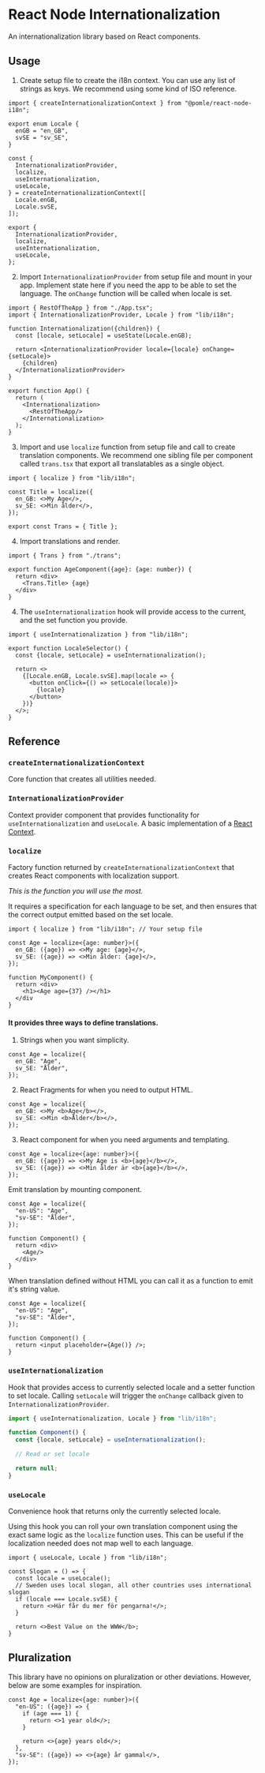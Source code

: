 # React Node Internationalization

An internationalization library based on React components.

## Usage

1. Create setup file to create the i18n context. You can use any list of strings as keys. We recommend using some kind of ISO reference.

```tsx
import { createInternationalizationContext } from "@pomle/react-node-i18n";

export enum Locale {
  enGB = "en_GB",
  svSE = "sv_SE",
}

const {
  InternationalizationProvider,
  localize,
  useInternationalization,
  useLocale,
} = createInternationalizationContext([
  Locale.enGB,
  Locale.svSE,
]);

export {
  InternationalizationProvider,
  localize,
  useInternationalization,
  useLocale,
};
```
   
2. Import `InternationalizationProvider` from setup file and mount in your app. Implement state here if you need the app to be able to set the language. The `onChange` function will be called when locale is set.

```tsx
import { RestOfTheApp } from "./App.tsx";
import { InternationalizationProvider, Locale } from "lib/i18n";

function Internationalization({children}) {
  const [locale, setLocale] = useState(Locale.enGB);

  return <InternationalizationProvider locale={locale} onChange={setLocale}>
    {children}
  </InternationalizationProvider>
}

export function App() {
  return (
    <Internationalization>
      <RestOfTheApp/>
    </Internationalization>
  );
}
```

3. Import and use `localize` function from setup file and call to create translation components. We recommend one sibling file per component called `trans.tsx` that export all translatables as a single object.

```tsx
import { localize } from "lib/i18n";

const Title = localize({
  en_GB: <>My Age</>,
  sv_SE: <>Min ålder</>,
});

export const Trans = { Title };
```

4. Import translations and render.

```tsx
import { Trans } from "./trans";

export function AgeComponent({age}: {age: number}) {
  return <div>
    <Trans.Title> {age}
  </div>
}
```

4. The `useInternationalization` hook will provide access to the current, and the set function you provide.

```tsx
import { useInternationalization } from "lib/i18n";

export function LocaleSelector() {
  const {locale, setLocale} = useInternationalization();

  return <>
    {[Locale.enGB, Locale.svSE].map(locale => {
      <button onClick={() => setLocale(locale)}>
        {locale}
      </button>
    })}
  </>;
}
```

## Reference

### `createInternationalizationContext`

Core function that creates all utilities needed.


### `InternationalizationProvider`

Context provider component that provides functionality for `useInternationalization` and `useLocale`. A basic implementation of a [React Context](https://react.dev/learn/passing-data-deeply-with-context).


### `localize`

Factory function returned by `createInternationalizationContext` that creates React components with localization support.

*This is the function you will use the most.* 

It requires a specification for each language to be set, and then ensures that the correct output emitted based on the set locale.

```tsx
import { localize } from "lib/i18n"; // Your setup file

const Age = localize<{age: number}>({
  en_GB: ({age}) => <>My age: {age}</>,
  sv_SE: ({age}) => <>Min ålder: {age}</>,
});

function MyComponent() {
  return <div>
    <h1><Age age={37} /></h1>
  </div
}
```

#### It provides three ways to define translations.

1. Strings when you want simplicity.
   
```tsx
const Age = localize({
  en_GB: "Age",
  sv_SE: "Ålder",
});
```

2. React Fragments for when you need to output HTML.
   
```tsx
const Age = localize({
  en_GB: <>My <b>Age</b></>,
  sv_SE: <>Min <b>Ålder</b></>,
});
```

3. React component for when you need arguments and templating.
   
```tsx
const Age = localize<{age: number}>({
  en_GB: ({age}) => <>My Age is <b>{age}</b></>,
  sv_SE: ({age}) => <>Min ålder är <b>{age}</b></>,
});
```

Emit translation by mounting component.

```tsx
const Age = localize({
  "en-US": "Age",
  "sv-SE": "Ålder",
});

function Component() {
  return <div>
    <Age/>
  </div>
}
```

When translation defined without HTML you can call it as a function to emit it's string value.

```tsx
const Age = localize({
  "en-US": "Age",
  "sv-SE": "Ålder",
});

function Component() {
  return <input placeholder={Age()} />;
}
```


### `useInternationalization`

Hook that provides access to currently selected locale and a setter function to set locale. Calling `setLocale` will trigger the `onChange` callback given to `InternationalizationProvider`.

```ts
import { useInternationalization, Locale } from "lib/i18n";

function Component() {
  const {locale, setLocale} = useInternationalization();

  // Read or set locale

  return null;
}
```

### `useLocale`

Convenience hook that returns only the currently selected locale.

Using this hook you can roll your own translation component using the exact same logic as the `localize` function uses. This can be useful if the localization needed does not map well to each language.

```tsx
import { useLocale, Locale } from "lib/i18n";

const Slogan = () => {
  const locale = useLocale();
  // Sweden uses local slogan, all other countries uses international slogan
  if (locale === Locale.svSE) {
    return <>Här får du mer för pengarna!</>;
  }

  return <>Best Value on the WWW</b>;
}
```


## Pluralization

This library have no opinions on pluralization or other deviations. However, below are some examples for inspiration.

```tsx
const Age = localize<{age: number}>({
  "en-US": ({age}) => {
    if (age === 1) {
      return <>1 year old</>;
    }

    return <>{age} years old</>;
  },
  "sv-SE": ({age}) => <>{age} år gammal</>,
});
```

